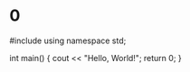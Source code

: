 # 0
#include <iostream>
using namespace std;
 
int main() 
{
    cout << "Hello, World!";
    return 0;
}
